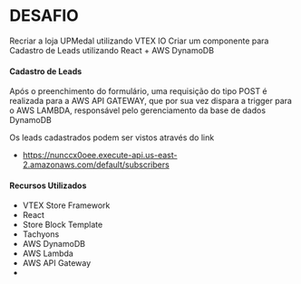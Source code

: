 # DESAFIO 

Recriar a loja UPMedal utilizando VTEX IO
Criar um componente para Cadastro de Leads utilizando React + AWS DynamoDB

#### Cadastro de Leads 

Após o preenchimento do formulário, uma requisição do tipo POST é realizada para a AWS API GATEWAY, que por sua vez dispara a trigger para o AWS LAMBDA, responsável pelo gerenciamento da base de dados DynamoDB

Os leads cadastrados podem ser vistos através do link
- https://nunccx0oee.execute-api.us-east-2.amazonaws.com/default/subscribers

#### Recursos Utilizados

- VTEX Store Framework
- React
- Store Block Template
- Tachyons
- AWS DynamoDB
- AWS Lambda
- AWS API Gateway
- 
